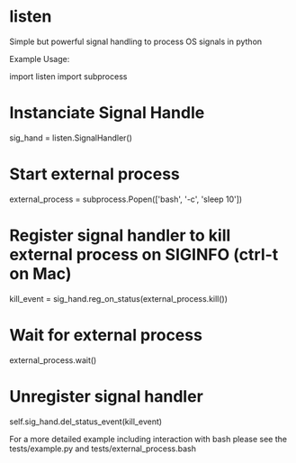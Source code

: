 listen
======

Simple but powerful signal handling to process OS signals in python

Example Usage:

import listen
import subprocess

# Instanciate Signal Handle
sig_hand = listen.SignalHandler()  

# Start external process
external_process = subprocess.Popen(['bash', '-c', 'sleep 10'])

# Register signal handler to kill external process on SIGINFO (ctrl-t on Mac)
kill_event = sig_hand.reg_on_status(external_process.kill())

# Wait for external process
external_process.wait()

# Unregister signal handler
self.sig_hand.del_status_event(kill_event)


For a more detailed example including interaction with bash please see
the tests/example.py and tests/external_process.bash
